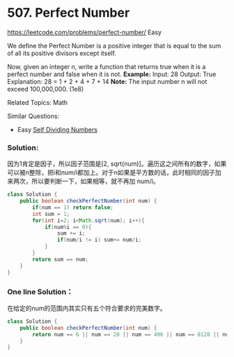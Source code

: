 # 507. Perfect Number
<https://leetcode.com/problems/perfect-number/>
Easy

We define the Perfect Number is a positive integer that is equal to the sum of all its positive divisors except itself.

Now, given an integer n, write a function that returns true when it is a perfect number and false when it is not.
**Example:**
    Input: 28
    Output: True
    Explanation: 28 = 1 + 2 + 4 + 7 + 14
**Note:** The input number n will not exceed 100,000,000. (1e8)

Related Topics: Math

Similar Questions: 
* Easy [Self Dividing Numbers](https://leetcode.com/problems/self-dividing-numbers/)


### Solution:
因为1肯定是因子，所以因子范围是[2, sqrt(num)]。遍历这之间所有的数字，如果可以被n整除，把i和num/i都加上。对于n如果是平方数的话，此时相同的因子加来两次，所以要判断一下，如果相等，就不再加 num/i。

```java
class Solution {
    public boolean checkPerfectNumber(int num) {
        if(num == 1) return false;
        int sum = 1;
        for(int i=2; i<Math.sqrt(num); i++){
            if(num%i == 0){
                sum += i;
                if(num/i != i) sum+= num/i;
            }
        }
        return sum == num;
    }
}
```

### One line Solution：
在给定的num的范围内其实只有五个符合要求的完美数字。
```java
class Solution {
    public boolean checkPerfectNumber(int num) {
        return num == 6 || num == 28 || num == 496 || num == 8128 || num == 33550336;
    }
}
```
